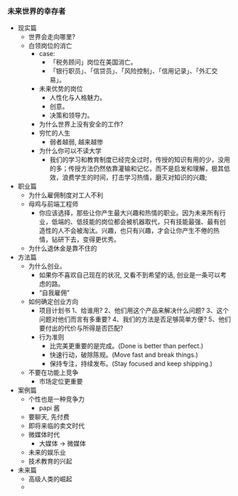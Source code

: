 ### 未来世界的幸存者

* 现实篇
  * 世界会走向哪里?
  * 白领岗位的消亡
    * case:
      * 「税务顾问」岗位在美国消亡。
      * 「银行职员」、「信贷员」、「风险控制」、「信用记录」、「外汇交易」。
    * 未来优势的岗位
      * 人性化与人格魅力。
      * 创意。
      * 决策和领导力。
    * 为什么世界上没有安全的工作?
    * 穷忙的人生
      * 弱者越弱, 越来越惨
    * 为什么你可以不读大学
      * 我们的学习和教育制度已经完全过时，传授的知识有用的少，没用的多；传授方法仍然依靠灌输和记忆，而不是启发和理解，极其低效，浪费学生的时间，打击学习热情，磨灭对知识的兴趣;
* 职业篇
  * 为什么雇佣制度对工人不利
  * 母鸡与前端工程师
    * 你应该选择，那些让你产生最大兴趣和热情的职业。因为未来所有行业，低端的、低技能的岗位都会被机器取代，只有技能最强、最有创造性的人不会被淘汰。兴趣，也只有兴趣，才会让你产生不倦的热情，钻研下去，变得更优秀。
  * 为什么退休金是靠不住的
* 方法篇
  * 为什么创业。
    * 如果你不喜欢自己现在的状况, 又看不到希望的话, 创业是一条可以考虑的路。
    * “自我雇佣”
  * 如何确定创业方向
    * 项目计划书
      1、给谁用?
      2、他们用这个产品来解决什么问题?
      3、这个问题对他们而言有多重要?
      4、我们的方法是否足够简单方便?
      5、他们要付出的代价与所得是否匹配?
    * 行为准则
      * 比完美更重要的是完成。(Done is better than perfect.)
      * 快速行动，破除陈规。(Move fast and break things.)
      * 保持专注，持续发布。(Stay focused and keep shipping.)
  * 不要在功能上竞争
    * 市场定位更重要
* 案例篇
  * 个性也是一种竞争力
    * papi 酱
  * 要聊天, 先付费
  * 即将来临的卖文时代
  * 微媒体时代
    * 大媒体 -> 微媒体
  * 未来的娱乐业
  * 技术教育的兴起
* 未来篇
  * 高级人类的崛起
  *